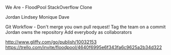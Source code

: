 We Are - FloodPool
StackOverflow Clone

Jordan
Lindsey
Monique
Dave

Git Workflow -
Don't merge you own pull request!
Tag the team on a commit
Jordan owns the repository
Add everybody as collaborators

http://www.gliffy.com/go/publish/10032153
https://trello.com/invite/floodpool/4640f6995e6f343fa6c9625a2b34d322
